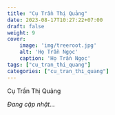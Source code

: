 ```yaml
---
title: "Cụ Trần Thị Quảng"
date: 2023-08-17T10:27:22+07:00
draft: false
weight: 9
cover:
    image: 'img/treeroot.jpg'
    alt: 'Họ Trần Ngọc'
    caption: 'Họ Trần Ngọc'
tags: ["cu_tran_thi_quang"]
categories: ["cu_tran_thi_quang"]
---
```


Cụ Trần Thị Quảng

*Đang cập nhật...*
